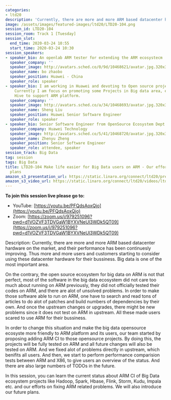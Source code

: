 ```yaml
---
categories:
- ltd20
description: 'Currently, there are more and more ARM based datacenter hardware on the market, and their performance has been continuesly improving. Thus more and more users and customers starting to consider using these datacenter hardware for their bussiness. Big data is one of the most important area.'
image: /assets/images/featured-images/ltd20/LTD20-104.png
session_id: LTD20-104
session_room: Track 1 [Tuesday]
session_slot:
  end_time: 2020-03-24 10:55
  start_time: 2020-03-24 10:30
session_speakers:
- speaker_bio: An openlab ARM tester for extending the ARM ecosystecm
  speaker_company: ''
  speaker_image: http://avatars.sched.co/0/9d/10468621/avatar.jpg.320x320px.jpg?24a
  speaker_name: bo zhaobo
  speaker_position: Huawei - China
  speaker_role: speaker
- speaker_bio: I am working in Huawei and devoting to Open source projects contribution.
    Currently I am focus on promoting some Projects in Big data area, e.g. Hadoop,
    Hive to support ARM platform.
  speaker_company: ''
  speaker_image: http://avatars.sched.co/a/34/10468693/avatar.jpg.320x320px.jpg?2a3
  speaker_name: Sheng Liu
  speaker_position: Huawei Senior Software Engineer
  speaker_role: speaker
- speaker_bio: Senior Software Engineer from OpenSource Ecosystem Dept. Huawei Technology
  speaker_company: Huawei Technology
  speaker_image: http://avatars.sched.co/5/41/10468720/avatar.jpg.320x320px.jpg?4d0
  speaker_name: Zhenyu Zheng
  speaker_position: Senior Software Engineer
  speaker_role: attendee, speaker
session_track: Big Data
tag: session
tags: Big Data
title: LTD20-104 Make life easier for Big Data users on ARM - Our efforts and future
  plans
amazon_s3_presentation_url: https://static.linaro.org/connect/ltd20/presentations/LTD20-104-0.pdf
amazon_s3_video_url: https://static.linaro.org/connect/ltd20/videos/ltd20-104.mp4
---
```

**To join this session live please go to:**

*   YouTube: [https://youtu.be/PFQdsAoxQjo](https://youtu.be/PFQdsAoxQjo)
*   Zoom: [https://zoom.us/j/979251096?pwd=d1VOZVF3TDVGaW1BYXVNeUl3WDk5QT09](https://zoom.us/j/979251096?pwd=d1VOZVF3TDVGaW1BYXVNeUl3WDk5QT09)

Description:
Currently, there are more and more ARM based datacenter hardware on the market, and their performance has been continuesly improving. Thus more and more users and customers starting to consider using these datacenter hardware for their bussiness. Big data is one of the most important area.

On the contrary, the open source ecosystem for big data on ARM is not that perfect, most of the software in the big data ecosystem did not care too much about running on ARM previously, they did not officially tested their codes on ARM, and there are alot of unsolved problems. In order to make those software able to run on ARM, one have to search and read tons of articles to do alot of patches and build numbers of dependencies by their own. And once the upstream changes or upgrades, there might be new problems since it does not test on ARM in upstream. All these made users scared to use ARM for their bussiness.

In order to change this situation and make the big data opensource ecosyste more friendly to ARM platform and its users, our team started by proposing adding ARM CI to those opensource projects. By doing this, the projects will be fully tested on ARM and all future changes will also be tested on ARM. And we fixed alot of problems directly in upstream, which benifits all users. And then, we start to perform performance comparision tests between ARM and X86, to give users an overview of the status. And there are also large numbers of TODOs in the future.

In this session, you can learn the current status about ARM CI of Big Data ecosystem projects like Hadoop, Spark, Hbase, Flink, Storm, Kudu, Impala etc. and our efforts on fixing ARM related problems. We will also introduce our future plans.
